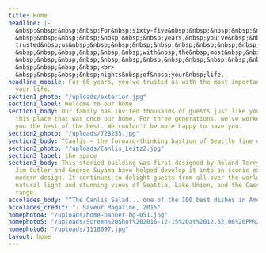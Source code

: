 ```yaml
---
title: Home
headline: |-
  &nbsp;&nbsp;&nbsp;&nbsp;For&nbsp;sixty-five&nbsp;&nbsp;&nbsp;&nbsp;&nbsp;&nbsp;<br>
  &nbsp;&nbsp;&nbsp;&nbsp;&nbsp;&nbsp;&nbsp;years,&nbsp;you've&nbsp;&nbsp;&nbsp;&nbsp;&nbsp;<br>
  trusted&nbsp;us&nbsp;&nbsp;&nbsp;&nbsp;&nbsp;&nbsp;&nbsp;&nbsp;&nbsp;&nbsp;&nbsp;<br>
  &nbsp;&nbsp;&nbsp;&nbsp;&nbsp;&nbsp;with&nbsp;the&nbsp;most&nbsp;&nbsp;&nbsp;<br>
  &nbsp;&nbsp;&nbsp;&nbsp;&nbsp;&nbsp;&nbsp;&nbsp;&nbsp;&nbsp;&nbsp;&nbsp;important
  &nbsp;&nbsp;&nbsp;&nbsp;<br>
  &nbsp;&nbsp;&nbsp;&nbsp;nights&nbsp;of&nbsp;your&nbsp;life.
headline_mobile: For 66 years, you've trusted us with the most important nights of
  your life.
section1_photo: "/uploads/exterior.jpg"
section1_label: Welcome to our home
section1_body: Our family has invited thousands of guests just like you to dine in
  this place that was once our home. For three generations, we've worked hard to bring
  you the best of the best. We couldn't be more happy to have you.
section2_photo: "/uploads/728255.jpg"
section2_body: “Canlis — the forward-thinking bastion of Seattle fine dining just scored two James Beard Awards nominations.”
section3_photo: "/uploads/Canlis_Leitz2.jpg"
section3_label: the space
section3_body: This storied building was first designed by Roland Terry in 1950.  Both
  Jim Cutler and George Suyama have helped develop it into an iconic expression of
  modern design. It continues to delight guests from all over the world with it’s
  natural light and stunning views of Seattle, Lake Union, and the Cascade mountain
  range.
accolades_body: "“The Canlis Salad... one of the 100 best dishes in America.”"
accolades_credit: "- Saveur Magazine, 2015"
homephoto4: "/uploads/home-banner-bg-051.jpg"
homephoto5: "/uploads/Screen%20Shot%202016-12-15%20at%2012.52.06%20PM%20(1).png"
homephoto6: "/uploads/1110097.jpg"
layout: home
---
```


